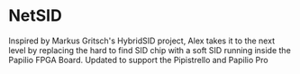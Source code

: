 # NetSID
Inspired by Markus Gritsch's HybridSID project, Alex takes it to the next level by replacing the hard to find SID chip with a soft SID running inside the Papilio FPGA Board. Updated to support the Pipistrello and Papilio Pro
